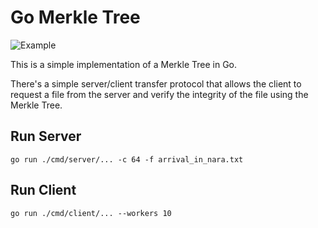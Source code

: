 # Go Merkle Tree

![Example](https://github.com/fyfey/go-merkle/actions/workflows/go.yml/badge.svg)

This is a simple implementation of a Merkle Tree in Go.

There's a simple server/client transfer protocol that allows
the client to request a file from the server and verify the integrity of the file using the Merkle Tree.

## Run Server

```shell
go run ./cmd/server/... -c 64 -f arrival_in_nara.txt
```

## Run Client

```shell
go run ./cmd/client/... --workers 10
```
